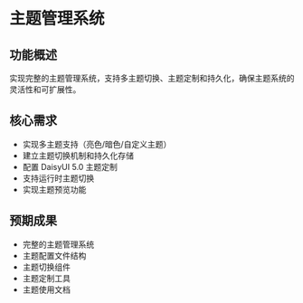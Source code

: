# 主题管理系统

## 功能概述
实现完整的主题管理系统，支持多主题切换、主题定制和持久化，确保主题系统的灵活性和可扩展性。

## 核心需求
- 实现多主题支持（亮色/暗色/自定义主题）
- 建立主题切换机制和持久化存储
- 配置 DaisyUI 5.0 主题定制
- 支持运行时主题切换
- 实现主题预览功能

## 预期成果
- 完整的主题管理系统
- 主题配置文件结构
- 主题切换组件
- 主题定制工具
- 主题使用文档